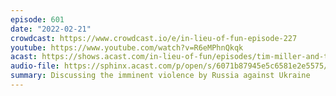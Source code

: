 ```yaml
---
episode: 601
date: "2022-02-21"
crowdcast: https://www.crowdcast.io/e/in-lieu-of-fun-episode-227
youtube: https://www.youtube.com/watch?v=R6eMPhnQkqk
acast: https://shows.acast.com/in-lieu-of-fun/episodes/tim-miller-and-toomas-ilves-talk-putin-ukraine-and-republica
audio-file: https://sphinx.acast.com/p/open/s/6071b87945e5c6581e2e5575/e/6214425818049b00125ad4cf/media.mp3
summary: Discussing the imminent violence by Russia against Ukraine
---
```

